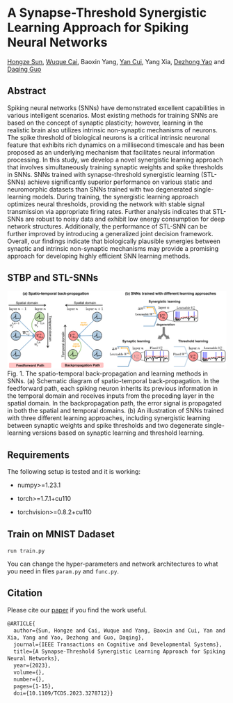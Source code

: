 # A Synapse-Threshold Synergistic Learning Approach for Spiking Neural Networks
[Hongze Sun](https://scholar.google.com/citations?user=RNa8D1sAAAAJ&hl=en), [Wuque Cai](https://scholar.google.com/citations?user=wotvHt4AAAAJ&hl=en), Baoxin Yang, [Yan Cui](https://scholar.google.com/citations?user=OQfhoSsAAAAJ&hl=en), Yang Xia, [Dezhong Yao](https://scholar.google.com/citations?user=ClUoWqsAAAAJ&hl=en) and [Daqing Guo](https://scholar.google.com/citations?user=r3XU9PEAAAAJ&hl=en)

## Abstract
Spiking neural networks (SNNs) have demonstrated excellent capabilities in various intelligent scenarios. Most existing methods for training SNNs are based on the concept of synaptic plasticity; however, learning in the realistic brain also utilizes intrinsic non-synaptic mechanisms of neurons. The spike threshold of biological neurons is a critical intrinsic neuronal feature that exhibits rich dynamics on a millisecond timescale and has been proposed as an underlying mechanism that facilitates neural information processing. In this study, we develop a novel synergistic learning approach that involves simultaneously training synaptic weights and spike thresholds in SNNs. SNNs trained with synapse-threshold synergistic learning (STL-SNNs) achieve significantly superior performance on various static and neuromorphic datasets than SNNs trained with two degenerated single-learning models. During training, the synergistic learning approach optimizes neural thresholds, providing the network with stable signal transmission via appropriate firing rates. Further analysis indicates that STL-SNNs are robust to noisy data and exhibit low energy consumption for deep network structures. Additionally, the performance of STL-SNN can be further improved by introducing a generalized joint decision framework. Overall, our findings indicate that biologically plausible synergies between synaptic and intrinsic non-synaptic mechanisms may provide a promising approach for developing highly efficient SNN learning methods.

## STBP and STL-SNNs
![RTS_teaser_figure](image/Picture1.png)
Fig. 1. The spatio-temporal back-propagation and learning methods in SNNs. (a) Schematic diagram of spatio-temporal back-propagation. In the feedforward
path, each spiking neuron inherits its previous information in the temporal domain and receives inputs from the preceding layer in the spatial domain. In the
backpropagation path, the error signal is propagated in both the spatial and temporal domains. (b) An illustration of SNNs trained with three different learning
approaches, including synergistic learning between synaptic weights and spike thresholds and two degenerate single-learning versions based on synaptic
learning and threshold learning.

## Requirements
The following setup is tested and it is working:

 * numpy>=1.23.1
   
 * torch>=1.7.1+cu110
   
 * torchvision>=0.8.2+cu110

## Train on MNIST Dadaset
```
run train.py
```
You can change the hyper-parameters and network architectures to what you need in files ```param.py``` and ```func.py```.

## Citation
Please cite our [paper](https://ieeexplore.ieee.org/stamp/stamp.jsp?tp=&arnumber=10136703) if you find the work useful.
```
@ARTICLE{
  author={Sun, Hongze and Cai, Wuque and Yang, Baoxin and Cui, Yan and Xia, Yang and Yao, Dezhong and Guo, Daqing},
  journal={IEEE Transactions on Cognitive and Developmental Systems}, 
  title={A Synapse-Threshold Synergistic Learning Approach for Spiking Neural Networks}, 
  year={2023},
  volume={},
  number={},
  pages={1-15},
  doi={10.1109/TCDS.2023.3278712}}
```

